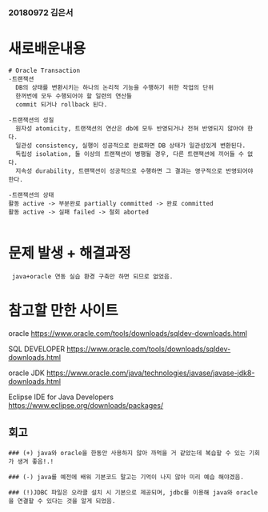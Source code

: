 ### 20180972 김은서

# 새로배운내용
```
# Oracle Transaction
-트랜잭션
  DB의 상태를 변환시키는 하나의 논리적 기능을 수행하기 위한 작업의 단위
  한꺼번에 모두 수행되어야 할 일련의 연산들
  commit 되거나 rollback 된다.

-트랜잭션의 성질
  원자성 atomicity, 트랜잭션의 연산은 db에 모두 반영되거나 전혀 반영되지 않아야 한다.
  일관성 consistency, 실행이 성공적으로 완료하면 DB 상태가 일관성있게 변환된다.
  독립성 isolation, 둘 이상의 트랜잭션이 병행될 경우, 다른 트랜잭션에 끼어들 수 없다.
  지속성 durability, 트랜잭션이 성공적으로 수행하면 그 결과는 영구적으로 반영되어야 한다.
  
-트랜잭션의 상태 
활동 active -> 부분완료 partially committed -> 완료 committed
활동 active -> 실패 failed -> 철회 aborted


```

# 문제 발생 + 해결과정
```
 java+oracle 연동 실습 환경 구축만 하면 되므로 없었음. 

```

# 참고할 만한 사이트

oracle 
https://www.oracle.com/tools/downloads/sqldev-downloads.html

SQL DEVELOPER 
https://www.oracle.com/tools/downloads/sqldev-downloads.html

oracle JDK
https://www.oracle.com/java/technologies/javase/javase-jdk8-downloads.html

Eclipse IDE for Java Developers
https://www.eclipse.org/downloads/packages/


## 회고
```
### (+) java와 oracle을 한동안 사용하지 않아 까먹을 거 같았는데 복습할 수 있는 기회가 생겨 좋음!.! 

### (-) java를 예전에 배워 기본코드 말고는 기억이 나지 않아 미리 예습 해야겠음.

### (!)JDBC 파일은 오라클 설치 시 기본으로 제공되며, jdbc를 이용해 java와 oracle을 연결할 수 있다는 것을 알게 되었음.
```

